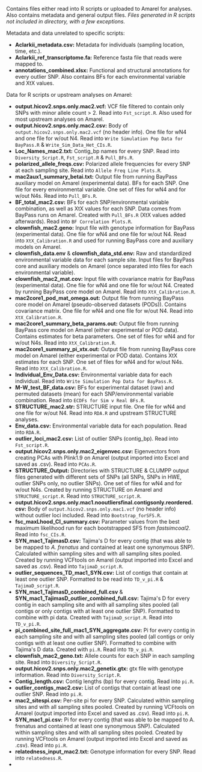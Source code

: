 Contains files either read into R scripts or uploaded to Amarel for analyses. Also contains metadata and general output files. *Files generated in R scripts not included in directory, with a few exceptions.*

Metadata and data unrelated to specific scripts:
 * **Aclarkii_metadata.csv:** Metadata for individuals (sampling location, time, etc.).
 * **Aclarkii_ref_transcriptome.fa:** Reference fasta file that reads were mapped to.
 * **annotations_combined.xlsx:** Functional and structural annotations for every outlier SNP. Also contains BFs for each environmental variable and XtX values.

Data for R scripts or upstream analyses on Amarel:
* **output.hicov2.snps.only.mac2.vcf:** VCF file filtered to contain only SNPs with minor allele count > 2. Read into `Fst_script.R`. Also used for most upstream analyses on Amarel.
* **output.hicov2.snps.only.mac2.csv:** Body of `output.hicov2.snps.only.mac2.vcf` (no header info). One file for wN4 and one file for w/out N4. Read into `Write Simulation Pop Data for BayPass.R` & `Write_Sim_Data_Het_CIs.R`.
* **Loc_Names_mac2.txt:** Contig_bp names for every SNP. Read into `Diversity_Script.R`, `Fst_script.R` & `Pull_BFs.R`.
* **polarized_allele_freqs.csv:** Polarized allele frequencies for every SNP at each sampling site. Read into `Allele Freq Line Plots.R`.
* **mac2aux1_summary_betai.txt:** Output file from running BayPass auxiliary model on Amarel (experimental data). BFs for each SNP. One file for every environmental variable. One set of files for wN4 and for w/out N4s. Read into `Pull_BFs.R`.
* **BF_total_mac2.csv:** BFs for each SNP/environmental variable combination, as well as XtX values for each SNP. Data comes from BayPass runs on Amarel. Created with `Pull_BFs.R` (XtX values added afterwards). Read into `BF Correlation Plots.R`.
* **clownfish_mac2.geno:** Input file with genotype information for BayPass (experimental data). One file for wN4 and one file for w/out N4. Read into `XtX_Calibration.R` and used for running BayPass core and auxiliary models on Amarel.
* **clownfish_data.env** & **clownfish_data_std.env:** Raw and standardized environmental variable data for each sample site. Input files for BayPass core and auxiliary models on Amarel (once separated into files for each environmental variable).
* **clownfish_mac2_mat.cov:** Input file with covariance matrix for BayPass (experimental data). One file for wN4 and one file for w/out N4. Created by running BayPass core model on Amarel. Read into `XtX_Calibration.R`.
* **mac2core1_pod_mat_omega.out:** Output file from running BayPass core model on Amarel (pseudo-observed datasets (PODs)). Contains covariance matrix. One file for wN4 and one file for w/out N4. Read into `XtX_Calibration.R`.
* **mac2core1_summary_beta_params.out:** Output file from running BayPass core model on Amarel (either experimental or POD data). Contains estimates for beta parameters. One set of files for wN4 and for w/out N4s. Read into `XtX_Calibration.R`.
* **mac2core1_summary_pi_xtx.out:** Output file from running BayPass core model on Amarel (either experimental or POD data). Contains XtX estimates for each SNP. One set of files for wN4 and for w/out N4s. Read into `XtX_Calibration.R`.
* **Individual_Env_Data.csv:** Environmental variable data for each individual. Read into `Write Simulation Pop Data for BayPass.R`.
* **M-W_test_BF_data.csv:** BFs for experimental dataset (raw) and permuted datasets (mean) for each SNP/environmental variable combination. Read into `ECDFs for Sim v Real BFs.R`.
* **STRUCTURE_mac2.str:** STRUCTURE input file. One file for wN4 and one file for w/out N4. Read into `RDA.R` and upstream STRUCTURE analyses.
* **Env_data.csv:** Environmental variable data for each population. Read into `RDA.R`.
* **outlier_loci_mac2.csv:** List of outlier SNPs (contig_bp). Read into `Fst_script.R`.
* **output.hicov2.snps.only.mac2_eigenvec.csv:** Eigenvectors from creating PCAs with Plink1.9 on Amarel (output imported into Excel and saved as .csv). Read into `PCAs.R`.
* **STRUCTURE_Output:** Directories with STRUCTURE & CLUMPP output files generated with different sets of SNPs (all SNPs, SNPs in HWE, outlier SNPs only, no outlier SNPs). One set of files for wN4 and for w/out N4s. Created by running STRUCTURE on Amarel and `STRUCTURE_script.R`. Read into `STRUCTURE_script.R`.
* **output.hicov2.snps.only.mac1.nooutliersfinal.contigsonly.reordered.csv:** Body of `output.hicov2.snps.only.mac1.vcf` (no header info) without outlier loci included. Read into `Bootstrap_forSFS.R`.
* **fsc_maxLhood_CI_summary.csv:** Parameter values from the best maximum likelihood run for each bootstrapped SFS from *fastsimcoal2*. Read into `fsc_CIs.R`.
* **SYN_mac1_TajimasD.csv:** Tajima's D for every contig (that was able to be mapped to *A. frenatus* and contained at least one synonymous SNP). Calculated within sampling sites and with all sampling sites pooled. Created by running VCFtools on Amarel (output imported into Excel and saved as .csv). Read into `TajimaD_script.R`.
* **outlier_sequences_TD_mac1_SYN.csv:** List of contigs that contain at least one outlier SNP. Formatted to be read into `TD_v_pi.R` & `TajimaD_script.R`.
* **SYN_mac1_TajimasD_combined_full.csv** & **SYN_mac1_TajimasD_outlier_combined_full.csv:** Tajima's D for every contig in each sampling site and with all sampling sites pooled (all contigs or only contigs with at least one outlier SNP). Formatted to combine with pi data. Created with `TajimaD_script.R`. Read into `TD_v_pi.R`.
* **pi_combined_site_full_mac1_SYN_aggregate.csv:** Pi for every contig in each sampling site and with all sampling sites pooled (all contigs or only contigs with at least one outlier SNP). Formatted to combine with Tajima's D data. Created with `pi.R`. Read into `TD_v_pi.R`.
* **clownfish_mac2_geno.txt:** Allele counts for each SNP in each sampling site. Read into `Diversity_Script.R`.
* **output.hicov2.snps.only.mac2_genetix.gtx:** gtx file with genotype information. Read into `Diversity_Script.R`.
* **Contig_length.csv:** Contig lengths (bp) for every contig. Read into `pi.R`.
* **outlier_contigs_mac2.csv:** List of contigs that contain at least one outlier SNP. Read into `pi.R`.
* **mac2_sitespi.csv:** Per-site pi for every SNP. Calculated within sampling sites and with all sampling sites pooled. Created by running VCFtools on Amarel (output imported into Excel and saved as .csv). Read into `pi.R`.
* **SYN_mac1_pi.csv:** Pi for every contig (that was able to be mapped to A. frenatus and contained at least one synonymous SNP). Calculated within sampling sites and with all sampling sites pooled. Created by running VCFtools on Amarel (output imported into Excel and saved as .csv). Read into `pi.R`.
* **relatedness_input_mac2.txt:** Genotype information for every SNP. Read into `relatedness.R`.
*
